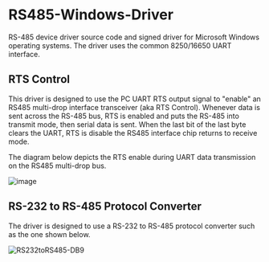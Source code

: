 # RS485-Windows-Driver
RS-485 device driver source code and signed driver for Microsoft Windows operating systems. The driver uses the common 8250/16650 UART interface. 


## RTS Control
This driver is designed to use the PC UART RTS output signal to "enable" an RS485 multi-drop interface transceiver (aka RTS Control). Whenever data is sent across the RS-485 bus, RTS is enabled and puts the RS-485 into transmit mode, then serial data is sent. When the last bit of the last byte clears the UART, RTS is disable the RS485 interface chip returns to receive mode.

The diagram below depicts the RTS enable during UART data transmission on the RS485 multi-drop bus.

![image](https://user-images.githubusercontent.com/16089554/156234873-a982bdc0-ce50-4eb6-9ef3-6cf5db8eb4ce.png)

## RS-232 to RS-485 Protocol Converter
The driver is designed to use a RS-232 to RS-485 protocol converter such as the one shown below. 

![RS232toRS485-DB9](https://user-images.githubusercontent.com/16089554/156939157-3182213c-da1c-4242-a00f-3ac0fcb0e8ab.png)

